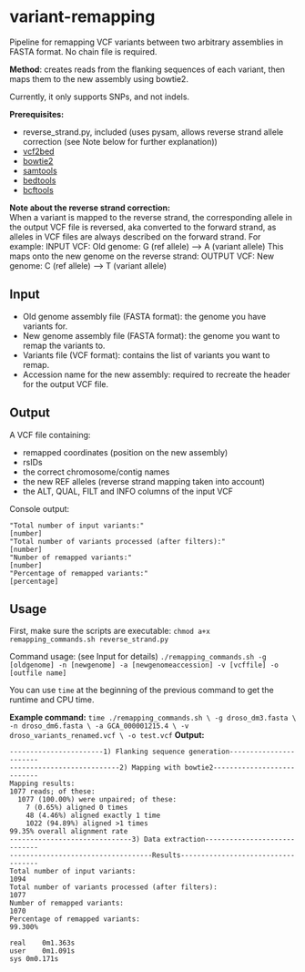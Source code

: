 # variant-remapping
Pipeline for remapping VCF variants between two arbitrary assemblies in FASTA format. No chain file is required.

**Method**: creates reads from the flanking sequences of each variant, then maps them to the new assembly using 
bowtie2.

Currently, it only supports SNPs, and not indels.

**Prerequisites:**
- reverse_strand.py, included (uses pysam, allows reverse strand allele correction (see Note below for further 
explanation))
- [vcf2bed](https://bedops.readthedocs.io/en/latest/content/reference/file-management/conversion/vcf2bed.html)
- [bowtie2](http://bowtie-bio.sourceforge.net/bowtie2/index.shtml)
- [samtools](http://www.htslib.org/download/)
- [bedtools](https://bedtools.readthedocs.io/en/latest/)
- [bcftools](http://www.htslib.org/download/)

**Note about the reverse strand correction:**  
When a variant is mapped to the reverse strand, the corresponding allele in the output VCF file is reversed, aka 
converted to the forward strand, as alleles in VCF files are always described on the forward strand. For example:
INPUT VCF:
Old genome: G (ref allele) --> A (variant allele)
This maps onto the new genome on the reverse strand:
OUTPUT VCF:
New genome: C (ref allele) --> T (variant allele)

## Input
- Old genome assembly file (FASTA format): the genome you have variants for.
- New genome assembly file (FASTA format): the genome you want to remap the variants to.
- Variants file (VCF format): contains the list of variants you want to remap.
- Accession name for the new assembly: required to recreate the header for the output VCF file.

## Output
A VCF file containing:
- remapped coordinates (position on the new assembly)
- rsIDs
- the correct chromosome/contig names
- the new REF alleles (reverse strand mapping taken into account)
- the ALT, QUAL, FILT and INFO columns of the input VCF

Console output: 
```
"Total number of input variants:"
[number]
"Total number of variants processed (after filters):"
[number]
"Number of remapped variants:"
[number]
"Percentage of remapped variants:"
[percentage]
```

## Usage
First, make sure the scripts are executable:
`chmod a+x remapping_commands.sh reverse_strand.py`

Command usage: (see Input for details)
`./remapping_commands.sh -g [oldgenome] -n [newgenome] -a [newgenomeaccession] -v [vcffile] -o [outfile name]`

You can use `time` at the beginning of the previous command to get the runtime and CPU time.

**Example command:**
`time ./remapping_commands.sh \
  -g droso_dm3.fasta \
  -n droso_dm6.fasta \
  -a GCA_000001215.4 \
  -v droso_variants_renamed.vcf \
  -o test.vcf`
**Output:**
```
-----------------------1) Flanking sequence generation-----------------------
---------------------------2) Mapping with bowtie2---------------------------
Mapping results:
1077 reads; of these:
  1077 (100.00%) were unpaired; of these:
    7 (0.65%) aligned 0 times
    48 (4.46%) aligned exactly 1 time
    1022 (94.89%) aligned >1 times
99.35% overall alignment rate
------------------------------3) Data extraction-----------------------------
-----------------------------------Results-----------------------------------
Total number of input variants:
1094
Total number of variants processed (after filters):
1077
Number of remapped variants:
1070
Percentage of remapped variants:
99.300%

real	0m1.363s
user	0m1.091s
sys	0m0.171s
```